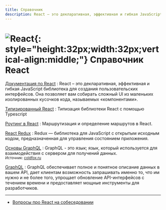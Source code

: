 ```yaml
---
title: Справочник
description: React – это декларативная, эффективная и гибкая JavaScript библиотека для создания пользовательских интерфейсов
---
```


# ![React](../react.svg){: style="height:32px;width:32px;vertical-align:middle;"} Справочник React

[Документация по React](handbook/tutorial.md)
: React – это декларативная, эффективная и гибкая JavaScript библиотека для создания пользовательских интерфейсов. Она позволяет вам собирать сложный UI из маленьких изолированных кусочков кода, называемых «компонентами».

[Типизированный React](types/index.md)
: Типизация библиотеки React с помощью Typescript

[Роутинг в React](router/intro.md)
: Маршрутизация и определение маршрутов в React.

[React Redux](redux/intro.md)
: Redux — библиотека для JavaScript с открытым исходным кодом, предназначенная для управления состоянием приложения.

[Основы GraphQL](graphql-basics/index.md)
: GraphQL - это язык; язык, который используется для взаимодействия с сервером для получений данных.<br /><small>Источник: [coldfox.ru](http://www.coldfox.ru/article/5c5369b5779576192190cf1c/%D0%9E%D1%81%D0%BD%D0%BE%D0%B2%D1%8B-GraphQL)</small>

[GraphQL](graphql/index.md)
: GraphQL обеспечивает полное и понятное описание данных в вашем API, дает клиентам возможность запрашивать именно то, что им нужно и не более того, упрощает обновление API-интерфейсов с течением времени и предоставляет мощные инструменты для разработчиков.

---

- [Вопросы про React на собеседовании](questions.md)
